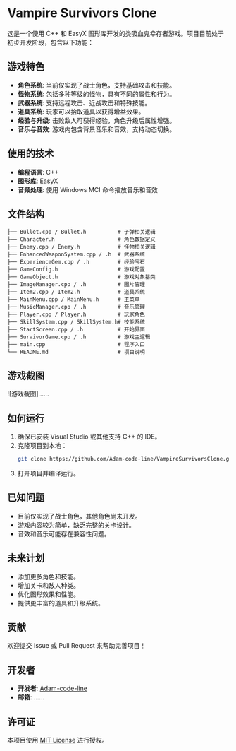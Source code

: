 # Vampire Survivors Clone

这是一个使用 C++ 和 EasyX 图形库开发的类吸血鬼幸存者游戏。项目目前处于初步开发阶段，包含以下功能：

## 游戏特色
- **角色系统**: 当前仅实现了战士角色，支持基础攻击和技能。
- **怪物系统**: 包括多种等级的怪物，具有不同的属性和行为。
- **武器系统**: 支持远程攻击、近战攻击和特殊技能。
- **道具系统**: 玩家可以拾取道具以获得增益效果。
- **经验与升级**: 击败敌人可获得经验，角色升级后属性增强。
- **音乐与音效**: 游戏内包含背景音乐和音效，支持动态切换。

## 使用的技术
- **编程语言**: C++
- **图形库**: EasyX
- **音频处理**: 使用 Windows MCI 命令播放音乐和音效

## 文件结构
```
├── Bullet.cpp / Bullet.h          # 子弹相关逻辑
├── Character.h                    # 角色数据定义
├── Enemy.cpp / Enemy.h            # 怪物相关逻辑
├── EnhancedWeaponSystem.cpp / .h  # 武器系统
├── ExperienceGem.cpp / .h         # 经验宝石
├── GameConfig.h                   # 游戏配置
├── GameObject.h                   # 游戏对象基类
├── ImageManager.cpp / .h          # 图片管理
├── Item2.cpp / Item2.h            # 道具系统
├── MainMenu.cpp / MainMenu.h      # 主菜单
├── MusicManager.cpp / .h          # 音乐管理
├── Player.cpp / Player.h          # 玩家角色
├── SkillSystem.cpp / SkillSystem.h# 技能系统
├── StartScreen.cpp / .h           # 开始界面
├── SurvivorGame.cpp / .h          # 游戏主逻辑
├── main.cpp                       # 程序入口
└── README.md                      # 项目说明
```

## 游戏截图
![游戏截图]......

## 如何运行
1. 确保已安装 Visual Studio 或其他支持 C++ 的 IDE。
2. 克隆项目到本地：
   ```bash
   git clone https://github.com/Adam-code-line/VampireSurvivorsClone.git
   ```
3. 打开项目并编译运行。

## 已知问题
- 目前仅实现了战士角色，其他角色尚未开发。
- 游戏内容较为简单，缺乏完整的关卡设计。
- 音效和音乐可能存在兼容性问题。

## 未来计划
- 添加更多角色和技能。
- 增加关卡和敌人种类。
- 优化图形效果和性能。
- 提供更丰富的道具和升级系统。

## 贡献
欢迎提交 Issue 或 Pull Request 来帮助完善项目！

## 开发者
- **开发者**: [Adam-code-line](https://github.com/Adam-code-line)
- **邮箱**: ......

## 许可证
本项目使用 [MIT License](LICENSE) 进行授权。